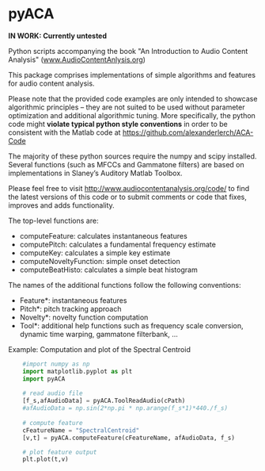 # pyACA
**IN WORK: Currently untested**

Python scripts accompanying the book "An Introduction to Audio Content 
Analysis" (www.AudioContentAnlysis.org)

This package comprises implementations of simple algorithms and features for 
audio content analysis.

Please note that the provided code examples are only intended to showcase 
algorithmic principles – they are not suited to be used without 
parameter optimization and additional algorithmic tuning. More specifically,
the python code might **violate typical python style conventions** in order to
be consistent with the Matlab code at 
https://github.com/alexanderlerch/ACA-Code

The majority of these python sources require the numpy and scipy installed. 
Several functions (such as MFCCs and Gammatone filters) are based on 
implementations in Slaney’s Auditory Matlab Toolbox.

Please feel free to visit http://www.audiocontentanalysis.org/code/
to find the latest versions of this code or to submit comments or code 
that fixes, improves and adds functionality.

The top-level functions are:
- computeFeature: calculates instantaneous features 
- computePitch: calculates a fundamental frequency estimate
- computeKey: calculates a simple key estimate
- computeNoveltyFunction: simple onset detection
- computeBeatHisto: calculates a simple beat histogram

The names of the additional functions follow the following 
conventions:
- Feature*: instantaneous features
- Pitch*: pitch tracking approach
- Novelty*: novelty function computation
- Tool*: additional help functions such as frequency scale 
conversion, dynamic time warping, gammatone filterbank, ...

Example: Computation and plot of the Spectral Centroid

```python
    #import numpy as np
    import matplotlib.pyplot as plt 
	import pyACA
  
    # read audio file
    [f_s,afAudioData] = pyACA.ToolReadAudio(cPath)
    #afAudioData = np.sin(2*np.pi * np.arange(f_s*1)*440./f_s)
 
    # compute feature
	cFeatureName = "SpectralCentroid"
    [v,t] = pyACA.computeFeature(cFeatureName, afAudioData, f_s)

    # plot feature output
    plt.plot(t,v)
```


